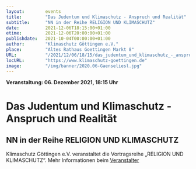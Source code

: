 ```yaml
---
layout:        events
title:         "Das Judentum und Klimaschutz - Anspruch und Realität"
subtitle:      "NN in der Reihe RELIGION UND KLIMASCHUTZ"
date:          2021-12-06T18:15:00+01:00
etime:         2021-12-06T20:00:00+01:00
publishdate:   2021-10-04T00:00:00+01:00
author:        "Klimaschutz Göttingen e.V."
place:         "Altes Rathaus Goettingen Markt 8"
URL:           "/2021/12/06/18/15/das_judentum_und_klimaschutz_-_anspruch_und_realitaet"
locURL:        "https://www.klimaschutz-goettingen.de"
image:         "/img/banner/2020.06-Gaenseliesl.jpg"
---
```


**Veranstaltung: 06. Dezember 2021, 18:15 Uhr**

Das Judentum und Klimaschutz - Anspruch und Realität
===========

NN in der Reihe RELIGION UND KLIMASCHUTZ
-----------

Klimaschutz Göttingen e.V. veranstaltet die Vortragsreihe „RELIGION UND KLIMASCHUTZ“.
Mehr Informationen beim [Veranstalter](https://www.klimaschutz-goettingen.de)
